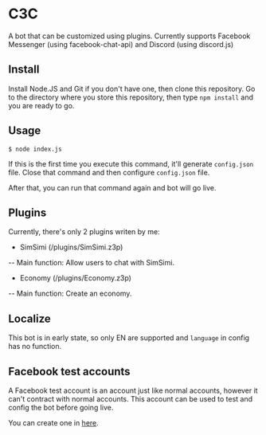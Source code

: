 # C3C
A bot that can be customized using plugins. Currently supports Facebook Messenger (using facebook-chat-api) and Discord (using discord.js)

## Install
Install Node.JS and Git if you don't have one, then clone this repository.
Go to the directory where you store this repository, then type `npm install` and you are ready to go.

## Usage
`$ node index.js`

If this is the first time you execute this command, it'll generate `config.json` file. Close that command and then configure `config.json` file.

After that, you can run that command again and bot will go live.

## Plugins
Currently, there's only 2 plugins writen by me: 
- SimSimi (/plugins/SimSimi.z3p)

-- Main function: Allow users to chat with SimSimi.
- Economy (/plugins/Economy.z3p)

-- Main function: Create an economy.

## Localize
This bot is in early state, so only EN are supported and `language` in config has no function.

## Facebook test accounts
A Facebook test account is an account just like normal accounts, however it can't contract with normal accounts. This account can be used to test and config the bot before going live.

You can create one in [here](https://www.facebook.com/whitehat/accounts/).
